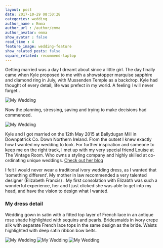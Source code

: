 ```yaml
---
layout: post
date: 2017-10-29 08:50:28
categories: wedding
author_name : Emma
author_url : /author/emma
author_avatar: emma
show_avatar : false
read_time : 4
feature_image: wedding-feature
show_related_posts: false
square_related: recommend-laptop
---
```


Getting married was a day I dreamt about since a little girl. The day finally came when Kyle proposed to me with a showstopper marquise sapphire and diamond ring in July, with Mussenden Temple as a backdrop. Kyle had thought of every detail, life was prefect in my world. A feeling I will never forget..

![My Wedding](../img/post-assets/KE-230)
Now the planning, stressing, saving and trying to make decisions had commenced.

![My Wedding](../img/post-assets/KE-230)
Kyle and I got married on the 12th May 2015 at Ballydugan Mill in Downpatrick Co. Down Northern Ireland. From the outset I knew exactly how I wanted my wedding to look. For further inspiration and someone to keep me on the right track, I met up with my very special friend Louise at The Vintage Room. Who owns a styling company and highly skilled at co-ordinating unique weddings. [Check out her blog](http://www.thevintageroom.info/) I felt I would never wear a traditional ivory wedding dress, as I wanted that ‘something different’. My mother in law recommended a very talented designer (Elizabeth Francis) . My first consolation with Elizabth was such a wonderful experience, her and I just clicked she was able to get into my head, and have the vision to design what I wanted.### My dress detailWedding gown in satin with a fitted top layer of French lace in an antique rose shade highlighted with sequins and pearls.Bridesmaids in ivory crepe silk with separate French lace tops in the same design as the bride. Waists highlighted with deep satin ribbon bow belts.

![My Wedding](../img/post-assets/KE-230)
![My Wedding](../img/post-assets/KE-230)
![My Wedding](../img/post-assets/KE-739)

